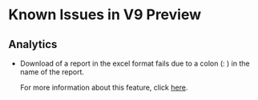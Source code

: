                            

Known Issues in V9 Preview
==========================

Analytics
---------

*   Download of a report in the excel format fails due to a colon (: ) in the name of the report.
    
    For more information about this feature, click [here](../../../Foundry/custom_metrics_and_reports/Content/Saving_Custom_Reports_and_Ad_Hoc_Views.md).
